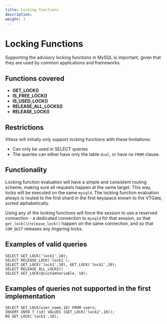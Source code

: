 ```yaml
---
title: Locking functions
description:
weight: 3
---
```

# Locking Functions

Supporting the advisory locking functions in MySQL is important, given that they are used by common applications and frameworks.

## Functions covered

 * __GET_LOCK()__
 * __IS_FREE_LOCK()__
 * __IS_USED_LOCK()__
 * __RELEASE_ALL_LOCKS()__
 * __RELEASE_LOCK()__

## Restrictions

Vitess will initially only support locking functions with these limitations:

 * Can only be used in SELECT queries
 * The queries can either have only the table `dual`, or have no `FROM` clause.

 ## Functionality

Locking function evaluation will have a simple and consistent routing scheme, making sure all requests happen at the same target. This way, locks will be executed on the same `mysqld`.
The locking function evaluation always is routed to the first shard in the first keyspace known to the VTGate, sorted alphabetically.

Using any of the locking functions will force the session to use a reserved connection - a dedicated connection to `mysqld` for that session, so that `get_lock()`/`release_lock()` happen on the same connection, and so that `COM_QUIT` releases any lingering locks.

## Examples of valid queries

```
SELECT GET_LOCK('lock1',10);
SELECT RELEASE_LOCK('lock1');
SELECT GET_LOCK('lock1',10), GET_LOCK('lock2',10);
SELECT RELEASE_ALL_LOCKS()
SELECT GET_LOCK(@customVariable, 10);
```

## Examples of queries not supported in the first implementation

```
SELECT GET_LOCK(user_name,10) FROM users;
INSERT INTO T (id) VALUES (GET_LOCK('lock2',10));
DO GET_LOCK('lock1',10);
```
